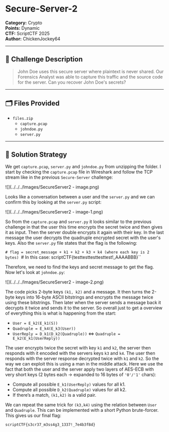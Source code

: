 # Secure-Server-2
**Category:** Crypto  
**Points:** Dynamic  
**CTF:** ScriptCTF 2025  
**Author:** ChickenJockey64

---

## 🧠 Challenge Description

> John Doe uses this secure server where plaintext is never shared. Our Forensics Analyst was able to capture this traffic and the source code for the server. Can you recover John Doe's secrets?

---

## 🗂️ Files Provided

- `files.zip`
	- `capture.pcap`
	- `johndoe.py`
	- `server.py`

---

## 🧠 Solution Strategy
We get `capture.pcap`, `server.py` and `johndoe.py` from unzipping the folder. I start by checking the `capture.pcap` file in Wireshark and follow the TCP stream like in the previous ``Secure-Server`` challenge: 

![](../../../Images/SecureServer2 - image.png)

Looks like a conversation between a user and the `server.py` and we can confirm this by looking at the `server.py` script: 

![](../../../Images/SecureServer2 - image-1.png)

So from the `capture.pcap` and `server.py` it looks similar to the previous challenge in that the user this time encrypts the secret twice and then gives it as input. Then the server double encrypts it again with their key. In the last message the user decrypts the quadruple encrypted secret with the user's keys. Also the `server.py` file states that the flag is the following: 

`# flag = secret_message + k1 + k2 + k3 + k4 (where each key is 2 bytes)
`# In this case: scriptCTF{testtesttesttesttest!_AAAABBB}``

Therefore, we need to find the keys and secret message to get the flag. Now let's look at `johndoe.py`:

![](../../../Images/SecureServer2 - image-2.png)

The code picks 2-byte keys `(k1, k2)` and a message. It then turns the 2-byte keys into 16-byte ASCII bitstrings and encrypts the message twice using these bitstrings. Then later when the server sends a message back it decrypts it twice and sends it to the server. So overall just to get a overview of everything this is what is happening from the start:

- `User = E_k2(E_k1(S))`
- `Quadruple = E_k4(E_k3(User))`
- `UserReply = D_k1(D_k2(Quadruple))` ⇔ `Quadruple = E_k2(E_k1(UserReply))`

The user encrypts twice the secret with key `k1` and `k2`, the server then responds with it encoded with the servers keys `k3` and `k4`. The user then responds with the server response decrypted twice with `k1` and `k2`. So the way we can exploit this is using a man in the middle attack. Here we use the fact that both the user and the server apply two layers of AES-ECB with very short keys (2 bytes each → expanded to 16 bytes of `'0'/'1'` chars): 

- Compute all possible `E_k1(UserReply)` values for all k1.
- Compute all possible `D_k2(Quadruple)` values for all k2.
- If there’s a match, `(k1,k2)` is a valid pair.

We can repeat the same trick for `(k3,k4)` using the relation between `User` and `Quadruple`. This can be implemented with a short Python brute-forcer. This gives us our final flag: 

```bash
scriptCTF{s3cr37_m3ss4g3_1337!_7e4b3f8d}
```

